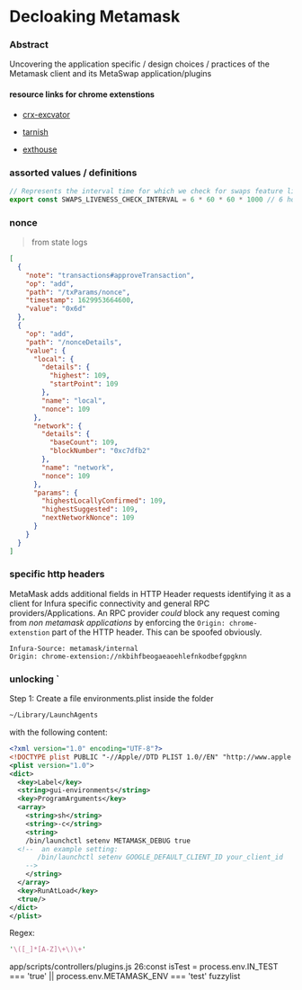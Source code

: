 # Decloaking Metamask

### Abstract

Uncovering the application specific / design choices / practices of the Metamask client and its MetaSwap application/plugins


#### resource links for chrome extenstions 

- [crx-excvator](https://crxcavator.io/)

- [tarnish](https://thehackerblog.com/tarnish/)

- [exthouse](https://github.com/treosh/exthouse)


### assorted values / definitions 

```js
// Represents the interval time for which we check for swaps feature liveliness
export const SWAPS_LIVENESS_CHECK_INTERVAL = 6 * 60 * 60 * 1000 // 6 hours
```

### nonce

> from state logs

```json
[
  {
    "note": "transactions#approveTransaction",
    "op": "add",
    "path": "/txParams/nonce",
    "timestamp": 1629953664600,
    "value": "0x6d"
  },
  {
    "op": "add",
    "path": "/nonceDetails",
    "value": {
      "local": {
        "details": {
          "highest": 109,
          "startPoint": 109
        },
        "name": "local",
        "nonce": 109
      },
      "network": {
        "details": {
          "baseCount": 109,
          "blockNumber": "0xc7dfb2"
        },
        "name": "network",
        "nonce": 109
      },
      "params": {
        "highestLocallyConfirmed": 109,
        "highestSuggested": 109,
        "nextNetworkNonce": 109
      }
    }
  }
]
```


### specific http headers

MetaMask adds additional fields in HTTP Header requests identifying it as a client for Infura specific connectivity and general RPC providers/Applications. 
An RPC provider *could* block any request coming from *non metamask applications* by enforcing the `Origin: chrome-extenstion` part of the HTTP header. This can be spoofed obviously.

```
Infura-Source: metamask/internal
Origin: chrome-extension://nkbihfbeogaeaoehlefnkodbefgpgknn
```


### unlocking `
Step 1: Create a file environments.plist inside the folder 
```bash
~/Library/LaunchAgents 
```
with the following content:

```xml
<?xml version="1.0" encoding="UTF-8"?>
<!DOCTYPE plist PUBLIC "-//Apple//DTD PLIST 1.0//EN" "http://www.apple.com/DTDs/PropertyList-1.0.dtd">
<plist version="1.0">
<dict>
  <key>Label</key>
  <string>gui-environments</string>
  <key>ProgramArguments</key>
  <array>
    <string>sh</string>
    <string>-c</string>
    <string>
    /bin/launchctl setenv METAMASK_DEBUG true
  <!--  an example setting:
       /bin/launchctl setenv GOOGLE_DEFAULT_CLIENT_ID your_client_id  
    -->
    </string>
  </array>
  <key>RunAtLoad</key>
  <true/>
</dict>
</plist>
```

Regex:
```perl
'\([_]*[A-Z]\+\)\+'
```

app/scripts/controllers/plugins.js
26:const isTest = process.env.IN_TEST === 'true' || process.env.METAMASK_ENV === 'test'
fuzzylist
